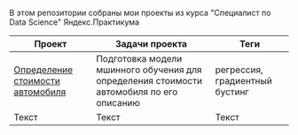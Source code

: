 В этом репозитории собраны мои проекты из курса "Специалист по Data Science" Яндекс.Практикума

| Проект | Задачи проекта | Теги |
| ------ | -------- | -------- |
| [Определение стоимости автомобиля](https://github.com/EvgeniyLukashin91/Portfolio/tree/main/Car_prices#markdown-title-id) | Подготовка модели мшинного обучения для определения стоимости автомобиля по его описанию   | регрессия, градиентный бустинг |
| Текст  | Текст    | Текст    | 
